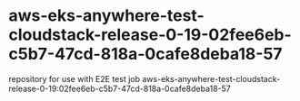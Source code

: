 # aws-eks-anywhere-test-cloudstack-release-0-19-02fee6eb-c5b7-47cd-818a-0cafe8deba18-57
repository for use with E2E test job aws-eks-anywhere-test-cloudstack-release-0-19:02fee6eb-c5b7-47cd-818a-0cafe8deba18-57
